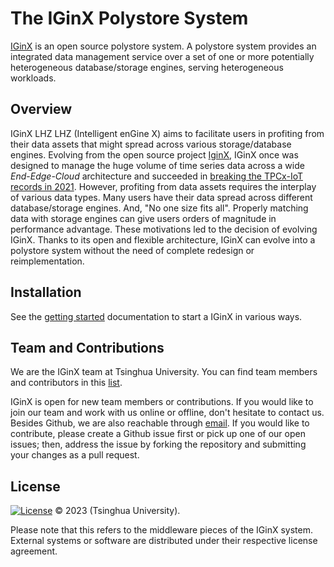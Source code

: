 # The IGinX Polystore System

[IGinX](https://github.com/IGinX-THU/IGinX) is an open source polystore system. A polystore system provides an integrated data management service over a set of one or more potentially heterogeneous database/storage engines, serving heterogeneous workloads.

## Overview

IGinX LHZ LHZ (Intelligent enGine X) aims to facilitate users in profiting from their data assets that might spread across various storage/database engines. Evolving from the open source project [IginX](https://github.com/thulab/IginX), IGinX once was designed to manage the huge volume of time series data across a wide *End*-*Edge*-*Cloud* architecture and succeeded in [breaking the TPCx-IoT records in 2021](https://link.springer.com/chapter/10.1007/978-3-030-94437-7_2). However, profiting from data assets requires the interplay of various data types. Many users have their data spread across different database/storage engines. And, "No one size fits all". Properly matching data with storage engines can give users orders of magnitude in performance advantage. These motivations led to the decision of evolving IGinX. Thanks to its open and flexible architecture, IGinX can evolve into a polystore system without the need of complete redesign or reimplementation.

## Installation

See the [getting started](https://github.com/IGinX-THU/IGinX/blob/main/docs/getting_started.md) documentation to start a IGinX in various ways.

## Team and Contributions

We are the IGinX team at Tsinghua University. You can find team members and contributors in this [list](https://github.com/IGinX-THU/IGinX/graphs/contributors).

IGinX is open for new team members or contributions. If you would like to join our team and work with us online or offline, don't hesitate to contact us. Besides Github, we are also reachable through [email](mailto:TSIGinX@gmail.com). If you would like to contribute, please create a Github issue first or pick up one of our open issues; then, address the issue by forking the repository and submitting your changes as a pull request.

## License

[![License](https://img.shields.io/badge/License-Apache_2.0-blue.svg)](https://opensource.org/licenses/Apache-2.0)
© 2023 (Tsinghua University).

Please note that this refers to the middleware pieces of the IGinX system.
External systems or software are distributed under their respective license agreement.


